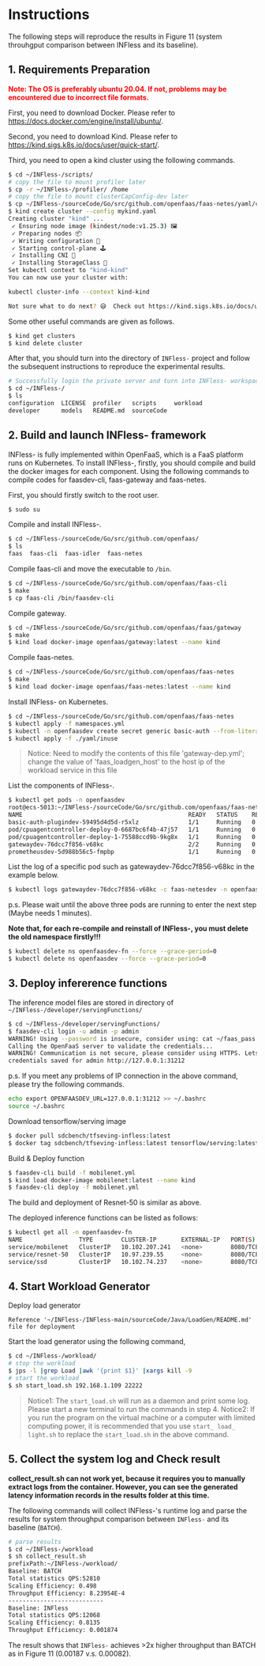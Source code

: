 
# Instructions
The following steps will reproduce the results in Figure 11 (system throuhgput comparison between INFless and its baseline).

## 1. Requirements Preparation

**<font color=Red>Note: The OS is preferably ubuntu 20.04. If not, problems may be encountered due to incorrect file formats.</font>**

First, you need to download Docker. Please refer to
https://docs.docker.com/engine/install/ubuntu/.

Second, you need to download Kind. Please refer to https://kind.sigs.k8s.io/docs/user/quick-start/.

Third, you need to open a kind cluster using the following commands.

```bash
$ cd ~/INFless-/scripts/
# copy the file to mount profiler later
$ cp -r ~/INFless-/profiler/ /home
# copy the file to mount clusterCapConfig-dev later
$ cp ~/INFless-/sourceCode/Go/src/github.com/openfaas/faas-netes/yaml/clusterCapConfig-dev.yml /home
$ kind create cluster --config mykind.yaml
Creating cluster "kind" ...
 ✓ Ensuring node image (kindest/node:v1.25.3) 🖼
 ✓ Preparing nodes 📦  
 ✓ Writing configuration 📜 
 ✓ Starting control-plane 🕹️ 
 ✓ Installing CNI 🔌 
 ✓ Installing StorageClass 💾 
Set kubectl context to "kind-kind"
You can now use your cluster with:

kubectl cluster-info --context kind-kind

Not sure what to do next? 😅  Check out https://kind.sigs.k8s.io/docs/user/quick-start/
```

Some other useful commands are given as follows.

```bash
$ kind get clusters
$ kind delete cluster
```

After that, you should turn into the directory of `INFless-` project and follow the subsequent instructions to reproduce the experimental results.
```bash
# Successfully login the private server and turn into INFless- workspace
$ cd ~/INFless-/ 
$ ls
configuration  LICENSE  profiler   scripts     workload
developer      models   README.md  sourceCode
```

## 2. Build and launch INFless- framework
INFless- is fully implemented within OpenFaaS, which is a FaaS platform runs on Kubernetes. To install INFless-, firstly, you should compile and build the docker images for each component. Using the following commands to compile codes for faasdev-cli, faas-gateway and faas-netes.

First, you should firstly switch to the root user.
```bash
$ sudo su
```

Compile and install INFless-.

```bash
$ cd ~/INFless-/sourceCode/Go/src/github.com/openfaas/
$ ls
faas  faas-cli  faas-idler  faas-netes
```

Compile faas-cli and move the executable to `/bin`.

```bash
$ cd ~/INFless-/sourceCode/Go/src/github.com/openfaas/faas-cli
$ make
$ cp faas-cli /bin/faasdev-cli
```

Compile gateway.

```bash
$ cd ~/INFless-/sourceCode/Go/src/github.com/openfaas/faas/gateway
$ make
$ kind load docker-image openfaas/gateway:latest --name kind
```

Compile faas-netes.
```bash
$ cd ~/INFless-/sourceCode/Go/src/github.com/openfaas/faas-netes
$ make
$ kind load docker-image openfaas/faas-netes:latest --name kind
```

Install INFless- on Kubernetes.
```bash
$ cd ~/INFless-/sourceCode/Go/src/github.com/openfaas/faas-netes
$ kubectl apply -f namespaces.yml
$ kubectl -n openfaasdev create secret generic basic-auth --from-literal=basic-auth-user=admin --from-literal=basic-auth-password=admin
$ kubectl apply -f ./yaml/inuse
```
>Notice: Need to modify the contents of this file 'gateway-dep.yml'; change the value of 'faas_loadgen_host' to the host ip of the workload service in this file

List the components of INFless-.
```bash
$ kubectl get pods -n openfaasdev 
root@ecs-5013:~/INFless-/sourceCode/Go/src/github.com/openfaas/faas-netes# kubectl get pods -n openfaasdev 
NAME                                               READY   STATUS    RESTARTS   AGE
basic-auth-plugindev-59495d4d5d-r5xlz              1/1     Running   0          7m29s
pod/cpuagentcontroller-deploy-0-6687bc6f4b-47j57   1/1     Running   0          7m29s
pod/cpuagentcontroller-deploy-1-75588ccd9b-9kg8x   1/1     Running   0          7m29s
gatewaydev-76dcc7f856-v68kc                        2/2     Running   0          7m29s
prometheusdev-5d988b56c5-fmpbp                     1/1     Running   0          7m29s
```

List the log of a specific pod such as gatewaydev-76dcc7f856-v68kc in the example below.
```bash
$ kubectl logs gatewaydev-76dcc7f856-v68kc -c faas-netesdev -n openfaasdev --since 0
```

p.s. Please wait until the above three pods are running to enter the next step (Maybe needs 1 minutes).

**Note that, for each re-compile and reinstall of INFless-, you must delete the old namespace firstly!!!**
```bash
$ kubectl delete ns openfaasdev-fn --force --grace-period=0
$ kubectl delete ns openfaasdev --force --grace-period=0
```

## 3. Deploy infererence functions
The inference model files are stored in directory of `~/INFless-/developer/servingFunctions/`
```bash
$ cd ~/INFless-/developer/servingFunctions/
$ faasdev-cli login -u admin -p admin
WARNING! Using --password is insecure, consider using: cat ~/faas_pass.txt | faas-cli login -u user --password-stdin
Calling the OpenFaaS server to validate the credentials...
WARNING! Communication is not secure, please consider using HTTPS. Letsencrypt.org offers free SSL/TLS certificates.
credentials saved for admin http://127.0.0.1:31212
```
p.s. If you meet any problems of IP connection in the above command, please try the following commands.

```bash
echo export OPENFAASDEV_URL=127.0.0.1:31212 >> ~/.bashrc
source ~/.bashrc
```
Download tensorflow/serving image
```bash
$ docker pull sdcbench/tfseving-infless:latest
$ docker tag sdcbench/tfseving-infless:latest tensorflow/serving:latest-gpu
```
Build & Deploy function
```bash
$ faasdev-cli build -f mobilenet.yml
$ kind load docker-image mobilenet:latest --name kind
$ faasdev-cli deploy -f mobilenet.yml
```

The build and deployment of Resnet-50 is similar as above.

The deployed inference functions can be listed as follows:
```bash
$ kubectl get all -n openfaasdev-fn
NAME                TYPE        CLUSTER-IP       EXTERNAL-IP   PORT(S)    AGE
service/mobilenet   ClusterIP   10.102.207.241   <none>        8080/TCP   2m5s
service/resnet-50   ClusterIP   10.97.239.55     <none>        8080/TCP   2m17s
service/ssd         ClusterIP   10.102.74.237    <none>        8080/TCP   2m11s
```
  
## 4. Start Workload Generator
Deploy load generator
```
Reference '~/INFless-/INFless-main/sourceCode/Java/LoadGen/README.md' file for deployment
```

Start the load generator using the following command,

```bash
$ cd ~/INFless-/workload/
# stop the workload 
$ jps -l |grep Load |awk '{print $1}' |xargs kill -9
# start the workload
$ sh start_load.sh 192.168.1.109 22222
```
> Notice1: The `start_load.sh` will run as a daemon and print some log. Please start a new terminal to run the commands in step 4.
> Notice2: If you run the program on the virtual machine or a computer with limited computing power, it is recommended that you use `start_ load_ light.sh` to replace the `start_load.sh` in the above command.

## 5. Collect the system log and Check result

**collect_result.sh can not work yet, because it requires you to manually extract logs from the container. However, you can see the generated latency information records in the results folder at this time.**

The following commands will collect INFless-'s runtime log and parse the results for system throughput comparison between `INFless-` and its baseline (`BATCH`). 

```bash
# parse results 
$ cd ~/INFless-/workload
$ sh collect_result.sh
prefixPath:~/INFless-/workload/
Baseline: BATCH
Total statistics QPS:52810
Scaling Efficiency: 0.498
Throughput Efficiency: 8.23954E-4
---------------------------
Baseline: INFless
Total statistics QPS:12068
Scaling Efficiency: 0.8135
Throughput Efficiency: 0.001874
```

The result shows that `INFless-` achieves >2x higher throughput than BATCH as in Figure 11 (0.00187 v.s. 0.00082).
